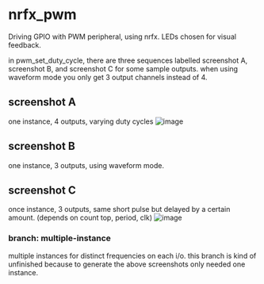 # nrfx_pwm

Driving GPIO with PWM peripheral, using nrfx.
LEDs chosen for visual feedback.

in pwm_set_duty_cycle, there are three sequences labelled screenshot A, screenshot B, and screenshot C for some sample outputs.
when using waveform mode you only get 3 output channels instead of 4.

## screenshot A
one instance, 4 outputs, varying duty cycles
![image](https://github.com/droidecahedron/nrfx_pwm/assets/63935881/fae9f85b-38fb-4c3f-90cf-1ec1746f04f2)

## screenshot B
one instance, 3 outputs, using waveform mode.

## screenshot C
once instance, 3 outputs, same short pulse but delayed by a certain amount. (depends on count top, period, clk)
![image](https://github.com/droidecahedron/nrfx_pwm/assets/63935881/12fb30f4-b159-4d97-a498-86d6ad50e4b8)


### branch: multiple-instance
multiple instances for distinct frequencies on each i/o. this branch is kind of unfinished because to generate the above screenshots only needed one instance.
